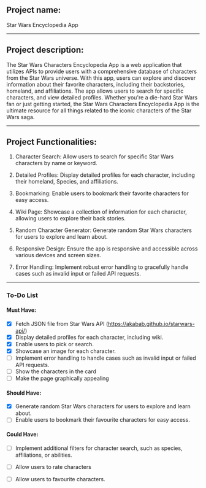 ## Project name:
Star Wars Encyclopedia App
___
## Project description:
The Star Wars Characters Encyclopedia App is a web application that utilizes APIs to provide users with a comprehensive database of characters from the Star Wars universe. With this app, users can explore and discover information about their favorite characters, including their backstories, homeland, and affiliations. The app allows users to search for specific characters, and view detailed profiles. Whether you're a die-hard Star Wars fan or just getting started, the Star Wars Characters Encyclopedia App is the ultimate resource for all things related to the iconic characters of the Star Wars saga.
___
## Project Functionalities:

1. Character Search: Allow users to search for specific Star Wars characters by name or keyword.

2. Detailed Profiles: Display detailed profiles for each character, including their homeland, Species, and affiliations.

3. Bookmarking: Enable users to bookmark their favorite characters for easy access.

4. Wiki Page: Showcase a collection of information for each character, allowing users to explore their back stories.

5. Random Character Generator: Generate random Star Wars characters for users to explore and learn about.

6. Responsive Design: Ensure the app is responsive and accessible across various devices and screen sizes.

7. Error Handling: Implement robust error handling to gracefully handle cases such as invalid input or failed API requests.

___
### To-Do List

#### Must Have:

- [x] Fetch JSON file from Star Wars API (https://akabab.github.io/starwars-api/)
- [x] Display detailed profiles for each character, including wiki.
- [x] Enable users to pick or search.
- [x] Showcase an image for each character.
- [ ] Implement error handling to handle cases such as invalid input or failed API requests.
- [ ] Show the characters in the card
- [ ] Make the page graphically appealing

#### Should Have:

- [x] Generate random Star Wars characters for users to explore and learn about.
- [ ] Enable users to bookmark their favourite characters for easy access.

#### Could Have:
- [ ] Implement additional filters for character search, such as species, affiliations, or abilities.
- [ ] Allow users to rate characters
- [ ] Allow users to favourite characters.



